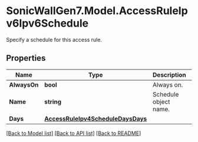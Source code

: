 # SonicWallGen7.Model.AccessRuleIpv6Ipv6Schedule
Specify a schedule for this access rule.

## Properties

Name | Type | Description | Notes
------------ | ------------- | ------------- | -------------
**AlwaysOn** | **bool** | Always on. | 
**Name** | **string** | Schedule object name. | 
**Days** | [**AccessRuleIpv4ScheduleDaysDays**](AccessRuleIpv4ScheduleDaysDays.md) |  | 

[[Back to Model list]](../README.md#documentation-for-models) [[Back to API list]](../README.md#documentation-for-api-endpoints) [[Back to README]](../README.md)

